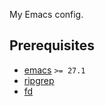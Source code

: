 My Emacs config.

## Prerequisites

* [emacs](https://www.gnu.org/software/emacs) `>= 27.1`
* [ripgrep](https://github.com/BurntSushi/ripgrep)
* [fd](https://github.com/sharkdp/fd)
